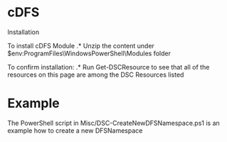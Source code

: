 # cDFS

Installation

To install cDFS Module
.* Unzip the content under $env:ProgramFiles\WindowsPowerShell\Modules folder

To confirm installation:
.* Run Get-DSCResource to see that all of the resources on this page are among the DSC Resources listed

# Example
The PowerShell script in Misc/DSC-CreateNewDFSNamespace.ps1 is an example how to create a new DFSNamespace
